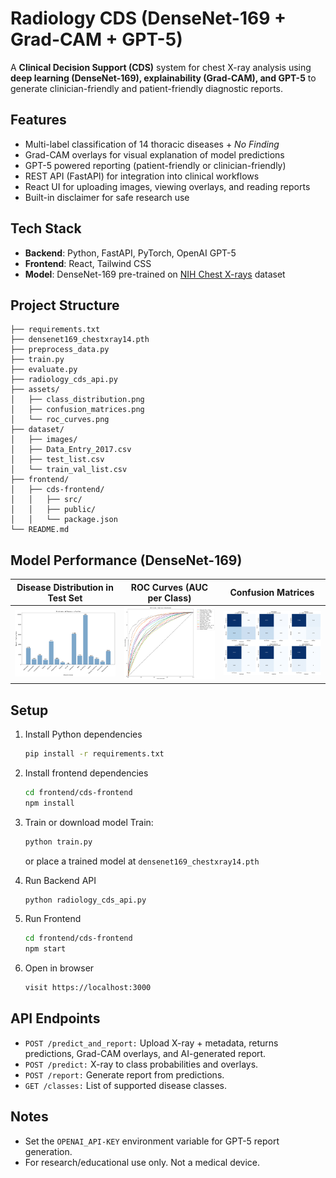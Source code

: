 # Radiology CDS (DenseNet-169 + Grad-CAM + GPT-5)
A **Clinical Decision Support (CDS)** system for chest X-ray analysis using 
**deep learning (DenseNet-169), explainability (Grad-CAM), and GPT-5** to generate clinician-friendly and patient-friendly diagnostic reports.

## Features 
- Multi-label classification of 14 thoracic diseases + _No Finding_
- Grad-CAM overlays for visual explanation of model predictions
- GPT-5 powered reporting (patient-friendly or clinician-friendly)
- REST API (FastAPI) for integration into clinical workflows
- React UI for uploading images, viewing overlays, and reading reports 
- Built-in disclaimer for safe research use

## Tech Stack
- **Backend**: Python, FastAPI, PyTorch, OpenAI GPT-5
- **Frontend**: React, Tailwind CSS
- **Model**: DenseNet-169 pre-trained on [NIH Chest X-rays](https://www.kaggle.com/datasets/nih-chest-xrays/data) dataset 

## Project Structure
```              
├── requirements.txt              
├── densenet169_chestxray14.pth  
├── preprocess_data.py
├── train.py
├── evaluate.py   
├── radiology_cds_api.py        
├── assets/
│   ├── class_distribution.png
│   ├── confusion_matrices.png
│   └── roc_curves.png
├── dataset/
│   ├── images/
│   ├── Data_Entry_2017.csv
│   ├── test_list.csv
│   └── train_val_list.csv
├── frontend/                    
│   ├── cds-frontend/            
│   │   ├── src/                 
│   │   ├── public/               
│   │   └── package.json          
└── README.md                      
```

## Model Performance (DenseNet-169)
| Disease Distribution in Test Set                       | ROC Curves (AUC per Class)                                                     | Confusion Matrices                                                                       |
|--------------------------------------------------------|--------------------------------------------------------------------------------|------------------------------------------------------------------------------------------|
| <img src="assets/class_distribution.png" width="250"/> | <img src="assets/roc_curves.png" width="250"/> | <img src="assets/confusion_matrices.png" width="250"/> |

## Setup 
1. Install Python dependencies
   ```bash
   pip install -r requirements.txt
   ```
2. Install frontend dependencies
   ```bash
   cd frontend/cds-frontend
   npm install
   ```
3. Train or download model 
   Train:
      ```bash
      python train.py
     ```
   or place a trained model at `densenet169_chestxray14.pth`
 
4. Run Backend API
   ```bash
   python radiology_cds_api.py
   ```
5. Run Frontend
   ```bash
   cd frontend/cds-frontend
   npm start
   ```
6. Open in browser
   ```bash
   visit https://localhost:3000
   ```

## API Endpoints
- `POST /predict_and_report:` Upload X-ray + metadata, returns predictions, Grad-CAM overlays, and AI-generated report.
- `POST /predict:` X-ray to class probabilities and overlays.
- `POST /report:` Generate report from predictions.
- `GET /classes:` List of supported disease classes.

## Notes
- Set the `OPENAI_API-KEY` environment variable for GPT-5 report generation.
- For research/educational use only. Not a medical device. 